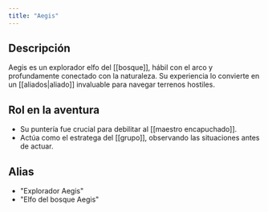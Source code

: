 ```yaml
---
title: "Aegis"
---
```


## Descripción
Aegis es un explorador elfo del [[bosque]], hábil con el arco y profundamente conectado con la naturaleza. Su experiencia lo convierte en un [[aliados|aliado]] invaluable para navegar terrenos hostiles.

## Rol en la aventura
- Su puntería fue crucial para debilitar al [[maestro encapuchado]].
- Actúa como el estratega del [[grupo]], observando las situaciones antes de actuar.

## Alias
- "Explorador Aegis"
- "Elfo del bosque Aegis"
